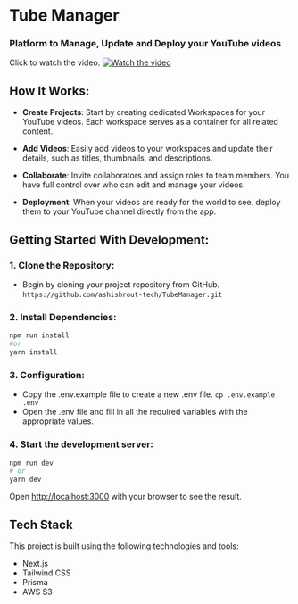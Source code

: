 # Tube Manager

### Platform to Manage, Update and Deploy your YouTube videos

Click to watch the video.
[![Watch the video](https://img.youtube.com/vi/KuZPdGzfoe8/maxresdefault.jpg)](https://youtu.be/KuZPdGzfoe8)

## How It Works:
- **Create Projects**: Start by creating dedicated Workspaces for your YouTube videos. Each workspace serves as a container for all related content.

- **Add Videos**: Easily add videos to your workspaces and update their details, such as titles, thumbnails, and descriptions.

- **Collaborate**: Invite collaborators and assign roles to team members. You have full control over who can edit and manage your videos.

- **Deployment**: When your videos are ready for the world to see, deploy them to your YouTube channel directly from the app.

## Getting Started With Development:

### 1. Clone the Repository:
   - Begin by cloning your project repository from GitHub. `https://github.com/ashishrout-tech/TubeManager.git`
### 2. Install Dependencies:
```bash
npm run install
#or
yarn install
```
### 3. Configuration:
   - Copy the .env.example file to create a new .env file. `cp .env.example .env`
   - Open the .env file and fill in all the required variables with the appropriate values.
### 4. Start the development server:
```bash
npm run dev
# or
yarn dev
```
Open [http://localhost:3000](http://localhost:3000) with your browser to see the result.

## Tech Stack
This project is built using the following technologies and tools:
- Next.js
- Tailwind CSS
- Prisma
- AWS S3
